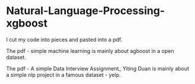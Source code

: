 # Natural-Language-Processing-xgboost
 
I cut my code into pieces and pasted into a pdf.

The pdf - simple machine learning is mainly about agboost in a open dataset.

The pdf - A simple Data Interview Assignment_ Yiting Duan is mainly about a simple nlp project in a famous dataset - yelp.
